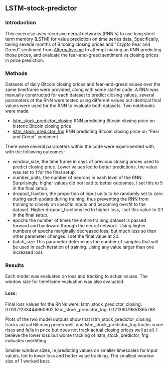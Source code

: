 ## LSTM-stock-predictor


### Introduction
This excercise uses recursive nerual networks (RNN's) to use long short-term memory (LSTM) for value prediction on time series data. Specifically, taking several months of Bitcoing closing prices and "Crypto Fear and Greed" sentiment from [Alternative.me](https://alternative.me/crypto/fear-and-greed-index/#google_vignette) to attempt making an RNN predicting those prices, and evaluate the fear-and-greed sentiment vs closing prices in price prediction.

### Methods
Datasets of daily Bitcoin closing prices and fear-and-greed values over the same timeframe were provided, along with some starter code. A RNN was manually constructed for each dataset to predict closing values, several parameters of the RNN were tested using different values but identical final values were used for the RNN to evaluate both datasets. Two notebooks were made:
* [lstm_stock_predictor_closing](lstm_stock_predictor_closing.ipynb) RNN predicting Bitcoin closing price on historic Bitcoin closing price 
* [lstm_stock_predictor_fng](lstm_stock_predictor_fng.ipynb) RNN predicting Bitcoin closing price on "Fear and Greed" sentiment 

There were several parameters within the code were experimented with, with the following outcomes:
* window_size, the time frame in days of previous closing prices used to predict closing price. Lower values led to better predictions, the value was set to 1 for the final setup.
* number_units, the number of neurons in each level of the RNN. Surprisingly, higher values did not lead to better outcomes, I set this to 5 in the final setup
* dropout_fraction, the proportion of input units to be randomly set to zero during each update during training, thus preventing the RNN from training to closely on specific inputs and becoming overfit to the dataset. Higher dropout_fractions led to higher loss, I set this value to 0.1 in the final setup.
* epochs the number of times the entire training dataset is passed forward and backward through the neural network. Using higher numbers of epochs marginally decreased loss, but much less so than other parameter changes. I set the final value at 20.
* batch_size This parameter determines the number of samples that will be used in each iteration of training. Using any value larger than one increased loss

### Results
Each model was evaluated on loss and tracking to actual values. The window size for timeframe evaluation was also evaluated.
#### Loss:
Final loss values for the RNNs were:
lstm_stock_predictor_closing: 0.01371233444660902
lstm_stock_predictor_fng: 0.12138079851865768

Plots of the two model outputs show that lstm_stock_predictor_closing tracks actual Bitcoing prices well, and lstm_stock_predictor_fng tracks some rises and falls in price but does not track actual closing prices well at all. I believe the lower loss but worse tracking of lstm_stock_predictor_fng indicates overfitting.

Smaller window sizes, ie predicting values on smaller timescales for input values, led to lower loss and better value tracking. The smallest window size of 1 worked best.